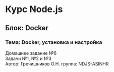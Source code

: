 # Курс Node.js  
## Блок: Docker 
### Тема: Docker, установка и настройка
Домашнее задание №6  
Задачи №1, №2 и №3  
Автор: Гречишников О.Н. группа: NDJS-ASINHR  
